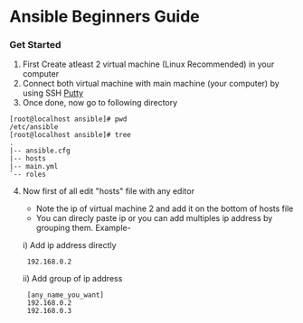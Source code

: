 # Ansible Beginners Guide

### Get Started
1. First Create atleast 2 virtual machine (Linux Recommended) in your computer
2. Connect both virtual machine with main machine (your computer) by using SSH [Putty](https://www.putty.org/)
3. Once done, now go to following directory
```
[root@localhost ansible]# pwd
/etc/ansible
[root@localhost ansible]# tree
.
|-- ansible.cfg
|-- hosts
|-- main.yml
`-- roles
```
4. Now first of all edit "hosts" file with any editor
   * Note the ip of virtual machine 2 and add it on the bottom of hosts file
   * You can direcly paste ip or you can add multiples ip address by grouping them. Example-
   
   i) Add ip address directly
   ```
    192.168.0.2
   ```
   ii) Add group of ip address 
   ```
    [any_name_you_want]
    192.168.0.2
    192.168.0.3
   ```
